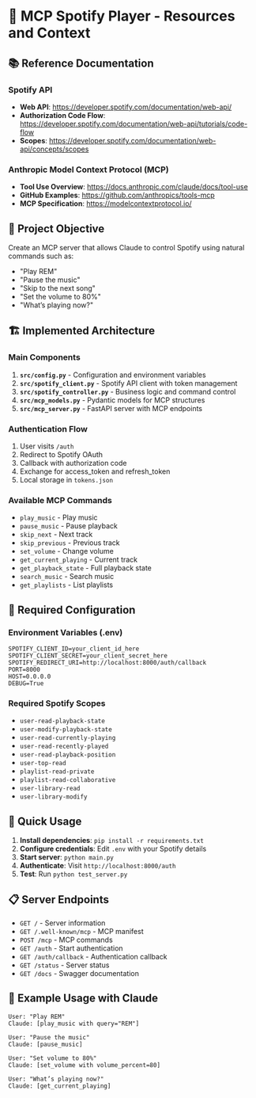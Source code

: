 # 🎵 MCP Spotify Player - Resources and Context

## 📚 Reference Documentation

### Spotify API
- **Web API**: https://developer.spotify.com/documentation/web-api/
- **Authorization Code Flow**: https://developer.spotify.com/documentation/web-api/tutorials/code-flow
- **Scopes**: https://developer.spotify.com/documentation/web-api/concepts/scopes

### Anthropic Model Context Protocol (MCP)
- **Tool Use Overview**: https://docs.anthropic.com/claude/docs/tool-use
- **GitHub Examples**: https://github.com/anthropics/tools-mcp
- **MCP Specification**: https://modelcontextprotocol.io/

## 🎯 Project Objective

Create an MCP server that allows Claude to control Spotify using natural commands such as:
- "Play REM"
- "Pause the music"
- "Skip to the next song"
- "Set the volume to 80%"
- "What’s playing now?"

## 🏗️ Implemented Architecture

### Main Components
1. **`src/config.py`** - Configuration and environment variables
2. **`src/spotify_client.py`** - Spotify API client with token management
3. **`src/spotify_controller.py`** - Business logic and command control
4. **`src/mcp_models.py`** - Pydantic models for MCP structures
5. **`src/mcp_server.py`** - FastAPI server with MCP endpoints

### Authentication Flow
1. User visits `/auth`
2. Redirect to Spotify OAuth
3. Callback with authorization code
4. Exchange for access_token and refresh_token
5. Local storage in `tokens.json`

### Available MCP Commands
- `play_music` - Play music
- `pause_music` - Pause playback
- `skip_next` - Next track
- `skip_previous` - Previous track
- `set_volume` - Change volume
- `get_current_playing` - Current track
- `get_playback_state` - Full playback state
- `search_music` - Search music
- `get_playlists` - List playlists

## 🔧 Required Configuration

### Environment Variables (.env)
```env
SPOTIFY_CLIENT_ID=your_client_id_here
SPOTIFY_CLIENT_SECRET=your_client_secret_here
SPOTIFY_REDIRECT_URI=http://localhost:8000/auth/callback
PORT=8000
HOST=0.0.0.0
DEBUG=True
```

### Required Spotify Scopes
- `user-read-playback-state`
- `user-modify-playback-state`
- `user-read-currently-playing`
- `user-read-recently-played`
- `user-read-playback-position`
- `user-top-read`
- `playlist-read-private`
- `playlist-read-collaborative`
- `user-library-read`
- `user-library-modify`

## 🚀 Quick Usage

1. **Install dependencies**: `pip install -r requirements.txt`
2. **Configure credentials**: Edit `.env` with your Spotify details
3. **Start server**: `python main.py`
4. **Authenticate**: Visit `http://localhost:8000/auth`
5. **Test**: Run `python test_server.py`

## 📋 Server Endpoints

- `GET /` - Server information
- `GET /.well-known/mcp` - MCP manifest
- `POST /mcp` - MCP commands
- `GET /auth` - Start authentication
- `GET /auth/callback` - Authentication callback
- `GET /status` - Server status
- `GET /docs` - Swagger documentation

## 🎵 Example Usage with Claude

```
User: "Play REM"
Claude: [play_music with query="REM"]

User: "Pause the music"
Claude: [pause_music]

User: "Set volume to 80%"
Claude: [set_volume with volume_percent=80]

User: "What’s playing now?"
Claude: [get_current_playing]
```
